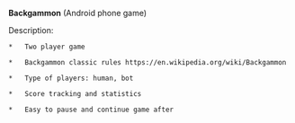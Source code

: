 **Backgammon** 
(Android phone game)



Description:


    *   Two player game

    *   Backgammon classic rules https://en.wikipedia.org/wiki/Backgammon

    *   Type of players: human, bot

    *   Score tracking and statistics

    *   Easy to pause and continue game after
